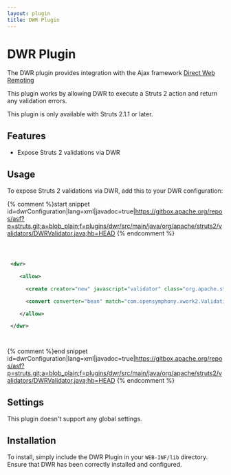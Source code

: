 ```yaml
---
layout: plugin
title: DWR Plugin
---
```


# DWR Plugin

The DWR plugin provides integration with the Ajax framework [Direct Web Remoting](http://getahead.org/dwr)

This plugin works by allowing DWR to execute a Struts 2 action and return any validation errors.

This plugin is only available with Struts 2.1.1 or later.

## Features

+ Expose Struts 2 validations via DWR

## Usage

To expose Struts 2 validations via DWR, add this to your DWR configuration:

{% comment %}start snippet id=dwrConfiguration|lang=xml|javadoc=true|https://gitbox.apache.org/repos/asf?p=struts.git;a=blob_plain;f=plugins/dwr/src/main/java/org/apache/struts2/validators/DWRValidator.java;hb=HEAD {% endcomment %}

```xml

 <dwr>
    <allow>
      <create creator="new" javascript="validator" class="org.apache.struts2.validators.DWRValidator"/>
      <convert converter="bean" match="com.opensymphony.xwork2.ValidationAwareSupport"/>
    </allow>
 </dwr>

```

{% comment %}end snippet id=dwrConfiguration|lang=xml|javadoc=true|https://gitbox.apache.org/repos/asf?p=struts.git;a=blob_plain;f=plugins/dwr/src/main/java/org/apache/struts2/validators/DWRValidator.java;hb=HEAD {% endcomment %}

## Settings

This plugin doesn't support any global settings.

## Installation

To install, simply include the DWR Plugin in your `WEB-INF/lib` directory.  Ensure that DWR has been correctly installed and configured.
